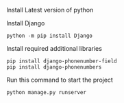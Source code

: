 Install Latest version of python

Install Django 
```
python -m pip install Django 
```

Install required additional libraries
```
pip install django-phonenumber-field
pip install django-phonenumbers
```

Run this command to start the project 

```
python manage.py runserver
```
